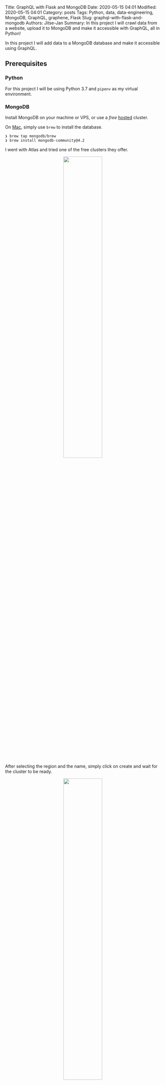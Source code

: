 Title: GraphQL with Flask and MongoDB
Date: 2020-05-15 04:01
Modified: 2020-05-15 04:01
Category: posts
Tags: Python, data, data-engineering, MongoDB, GraphQL, graphene, Flask
Slug: graphql-with-flask-and-mongodb
Authors: Jitse-Jan
Summary: In this project I will crawl data from a website, upload it to MongoDB and make it accessible with GraphQL, all in Python!


In this project I will add data to a MongoDB database and make it accessible using GraphQL. 

## Prerequisites

### Python
For this project I will be using Python 3.7 and `pipenv` as my virtual environment. 

### MongoDB
Install MongoDB on your machine or VPS, or use a *free* [hosted](https://www.mongodb.com/cloud/atlas/lp/general/try?utm_source=compass&utm_medium=product) cluster. 

On [Mac](https://docs.mongodb.com/manual/tutorial/install-mongodb-on-os-x/), simply use `brew` to install the database. 
  
```
❯ brew tap mongodb/brew
❯ brew install mongodb-community@4.2
```

I went with Atlas and tried one of the free clusters they offer.

<center><img src="images/fmg_choose_cluster.png" width="50%" /></center>

After selecting the region and the name, simply click on create and wait for the cluster to be ready.

<center><img src="images/fmg_cluster_being_created.png" width="50%" /></center>

3 minutes later the cluster will be ready.

<center><img src="images/fmg_show_cluster.png" width="50%" /></center>

Go to *Security* -> *Database Access* and create a new Database User and give Admin or Read and Write access to the database. As an optional safety guard it is smart to enable the IP whitelist and add your own IP to the list to make sure no other IPs can access your database.

Finally go back to the *Clusters* overview and click on **Connect**. Choose the appropiate connection mechanism for your application. In my case this will be with Python 3.7. This should give you enough information to get started with MongoDB!

<center><img src="images/fmg_connect_cluster.png" width="50%" /></center>

### [Optional] MongoDB Compass

To visualize MongoDB [download](https://www.mongodb.com/download-center/compass) from their website. Use the connection string from the previous step if you want to connect to the hosted cluster directly.

<center><img src="images/fmg_compass_new.png" width="50%" /></center>

Once you have connected to the database the page will show your cluster, the hosts and the available data. Since we have not added anything yet it will show the default `admin` and `local` databases.

<center><img src="images/fmg_compass_databases.png" width="50%" /></center>

## Creating the dataset

As a dataset I will be using information from https://www.mariowiki.com/. More specifcally I will be crawling data from Super Mario 1 levels from https://www.mariowiki.com/Category:Super_Mario_Bros._Levels. Each page has a table containing the **Enemies** and the **Level statistics**.

<center><img src="images/fmg_enemies.png" width="50%" /></center>

<center><img src="images/fmg_compass_databases.png" width="50%" /></center>

I will just show the reduced version of the script here, but the whole [script](https://github.com/jitsejan/flask-mongodb-graphene/blob/master/crawl.py) is availabe in my Github repo. The script will run through the links on the website and retrieves meta data, the description, enemies and the statistics. The files are stored in a JSON file.

```python
def get_all_tables():
    """ Retrieve all the tables """
    tree = get_lxml_tree_from_url(SMB_LEVEL_URL)
    for elem in tree.cssselect('#mw-pages a'):
        url = f"{BASE_URL}{elem.get('href')}"
        print(f"Crawling data for `{url}`")
        if 'Minus' not in url:
            subtree = get_lxml_tree_from_url(url)
            yield {
                'table_data': _get_table_data(subtree),
                'description': _get_description(subtree),
                'enemies': _get_enemies(subtree),
                'statistics': _get_level_statistics(subtree),
            }

def main():
    """ Main function """
    df = pd.DataFrame.from_dict(get_all_tables())
    print(f"Found {len(df)} results")
    df.to_json('smb.json', orient='records')

if __name__ == "__main__":
    main()
```

The JSON for one item will look like the following:

```json
{
    "description": "World 1-1 is the first level of World 1 in Super Mario Bros., and the first level overall in said game; thus, it is the first level in general of the entire Super Mario series. The first screen of the level is also the game's title screen when starting it up. It contains the basics of the Super Mario Bros. game, getting the player ready for the journey ahead. The level consists of Magic Mushrooms, standard enemies such as Little Goombas and Koopa Troopas, a lot of coins, a hidden secret bonus area that allows the player to skip most of the level, Fire Flowers, pits, and a flagpole at the end. According to Shigeru Miyamoto, World 1-1 was one of the later levels created, due to the \"fun\" courses created first being more suited for late game, where players were more familiar with how Super Mario Bros. works.",
    "enemies": [
        {
            "name": "Little Goomba",
            "amount": "16"
        },
        {
            "name": "Green Koopa Troopa",
            "amount": "1"
        }
    ],
    "statistics": [
        {
            "name": "Coin",
            "amount": 39
        },
        {
            "name": "Magic Mushroom",
            "amount": 3
        },
        {
            "name": "Fire Flower",
            "amount": 3
        },
        {
            "name": "Starman",
            "amount": 1
        },
        {
            "name": "1 up Mushroom",
            "amount": 1
        }
    ],
    "table_data": {
        "World-Level": "World 1-1",
        "World": "World 1",
        "Game": "Super Mario Bros.",
        "Time limit": "400 seconds"
    }
}
```

## Storing the dataset

### Creating the schemas

In the previous step I have stored the result of the crawler to `smb.json`. To store the data in MongoDB I need to define the schema for the different tables. This is done in [models.py](https://github.com/jitsejan/flask-mongodb-graphene/blob/master/models.py) using `mongoengine` as shown below. I want to store the following four tables.

- Games
- Powerups
- Enemies
- Levels

The first collection`Game` only has a *name*, `Powerup` and `Enemy` have a *name* and *amount* and the `Level` collection will have more fields. A *Level* references a *Game* document, has a list of enemies and powerups, but also information on the time limit, boss, world and a description.

```python
""" models.py """
from mongoengine import Document, EmbeddedDocument
from mongoengine.fields import (
    DateTimeField,
    ListField,
    ReferenceField,
    StringField,
    IntField,
)


class Game(Document):

    meta = {"collection": "game"}
    name = StringField()


class Powerup(Document):

    meta = {"collection": "powerup"}
    name = StringField()
    amount = IntField()


class Enemy(Document):

    meta = {"collection": "enemy"}
    name = StringField()
    amount = IntField()


class Level(Document):

    meta = {"collection": "level"}
    game = ReferenceField(Game)
    name = StringField()
    description = StringField()
    world = StringField()
    time_limit = IntField()
    boss = StringField()
    enemies = ListField(ReferenceField(Enemy))
    powerups = ListField(ReferenceField(Powerup))

```

### Loading the data into MongoDB

Now the schemas for the documents has been created, I can load the data into the MongoDB cluster that I have created before. I open the JSON file and iterate through the data. Note that I have used different methods to get data from the JSON object. One way is to use multiple `get`s to get a nest field.

```python
game = Game(name=data[0].get('table_data').get('Game'))
```

A more readable way is to use `jsonpath` like I did here, but it requires an extra import.

```python
name = jsonpath(row, 'table_data.World-Level')[0]
```

The final script to load the data is `database.py`. Since I am doing this project as a proof of concept I will always wipe the database first before adding new data.

```python
""" database.py """
import json
from jsonpath import jsonpath
from mongoengine import connect
import os

from models import Enemy, Level, Game, Powerup

DATABASE = "flask-mongodb-graphene"
PASSWORD = os.environ.get("MONGODB_PASSWORD")

client = connect(
    DATABASE,
    host=f"mongodb+srv://mongograph:{PASSWORD}@clusterjj-gazky.mongodb.net/?ssl=true&ssl_cert_reqs=CERT_NONE",
    alias="default",
)
client.drop_database(DATABASE)


def init_db():

    with open("smb.json", "r") as file:
        data = json.loads(file.read())
    game = Game(name=data[0].get("table_data").get("Game"))
    game.save()

    for row in data:
        enemies = []
        for elem in row["enemies"]:
            amount = elem["amount"] if isinstance(elem["amount"], int) else 1
            enemy = Enemy(name=elem["name"], amount=amount)
            enemy.save()
            enemies.append(enemy)

        powerups = []
        for elem in row["statistics"]:
            powerup = Powerup(name=elem["name"], amount=elem["amount"])
            powerup.save()
            powerups.append(powerup)

        level = Level(
            description=row.get("description"),
            name=jsonpath(row, "table_data.World-Level")[0],
            world=jsonpath(row, "table_data.World")[0],
            time_limit=jsonpath(row, "table_data.Time limit")[0].split(" ")[0],
            boss=row.get("table_data").get("Boss"),
            enemies=enemies,
            game=game,
            powerups=powerups,
        )

        level.save()


init_db()

```

To populate the database run the script:

```
❯ python database.py
```

## Verifying the dataset

### Option 1. Verifying it using the website

<center><img src="images/fmg_verify_site.png" width="50%" /></center>

### Option 2. Verify using MongoDB Compass

#### Database overview

<center><img src="images/fmg_verify_compass.png" width="50%" /></center>

#### Collection overview

<center><img src="images/fmg_verify_compass_collection.png" width="50%" /></center>

#### Detailed collection view

<center><img src="images/fmg_verify_compass_details.png" width="50%" /></center>

### Option 3. Using Python

```python
""" verify.py """
from database import client
from models import Powerup


for powerup in Powerup.objects:
    print(powerup.name)

# OUTPUT
# Coin
# Magic Mushroom
# Fire Flower
# Starman
# 1 up Mushroom
# Coin
# Magic Mushroom
# Fire Flower
# Starman
# 1 up Mushroom
# Coin
# Magic Mushroom
# Fire Flower
```

<center><img src="images/fmg_verify_python.png" width="50%" /></center>

## Setting up GraphQL

To make the data accessible with GraphQL I need to convert models from the previous step to a GraphQL schema. Firstly, I need the `graphene` dependencies to create the schema specifically for a MongoDB connection. After importing the dependencies I import all the models from my `models.py`. Now each model has to be setup as a node in the GraphQL Schema where `Query` is the top of the graph. In the `Query` class I have defined three different queries:

- Get all levels
- Get all enemies
- Get all powerups

```python
""" schema.py """
import graphene
from graphene.relay import Node
from graphene_mongo import MongoengineConnectionField, MongoengineObjectType

from models import Game as GameModel
from models import Powerup as PowerupModel
from models import Enemy as EnemyModel
from models import Level as LevelModel


class Game(MongoengineObjectType):
    class Meta:
        description = "Game"
        model = GameModel
        interfaces = (Node,)


class Powerup(MongoengineObjectType):
    class Meta:
        description = "Power-ups"
        model = PowerupModel
        interfaces = (Node,)


class Enemy(MongoengineObjectType):
    class Meta:
        description = "Enemies"
        model = EnemyModel
        interfaces = (Node,)


class Level(MongoengineObjectType):
    class Meta:
        description = "Levels"
        model = LevelModel
        interfaces = (Node,)


class Query(graphene.ObjectType):
    node = Node.Field()

    all_levels = MongoengineConnectionField(Level)
    all_enemies = MongoengineConnectionField(Enemy)
    all_powerups = MongoengineConnectionField(Powerup)


schema = graphene.Schema(query=Query, types=[Powerup, Level, Enemy, Game])

```

To start the server now the schema is defined we need to create the application. Flask is used as web application with one path (rule) to the GraphQL endpoint. I connect to the MongoDB database and set the database. The server is started on port 5002.

```
""" app.py """
from flask import Flask
from flask_graphql import GraphQLView
from mongoengine import connect
import os

from schema import schema

DATABASE = 'flask-mongodb-graphene'
PASSWORD = os.environ.get("MONGODB_PASSWORD")

client = connect(DATABASE, host=f'mongodb+srv://mongograph:{PASSWORD}@clusterjj-gazky.mongodb.net/?ssl=true&ssl_cert_reqs=CERT_NONE', alias='default')

app = Flask(__name__)
app.debug = True

app.add_url_rule('/graphql', view_func=GraphQLView.as_view('graphql', schema=schema, graphiql=True))

if __name__ == '__main__':
    app.run(port=5002)
```

Go to your terminal and run the webapp:

```
❯ python app.py
```

## Verifying GraphQL

### Option 1. Verify using the Flask version of GraphiQL

Go to `localhost:5002/graphql` and run the `allPowerups` query to get back the names of all the power-ups. 

<center><img src="images/fmg_verify_graphql.png" width="50%" /></center>

### Option 2. Verify using GraphiQL application

Using the standalone application [GraphiQL](https://www.electronjs.org/apps/graphiql) it is easy to test the GraphQL endpoint. Using the `allEnemies` query defined in `schema.py` we get back all the enemies and their amounts.

<center><img src="images/fmg_verify_graphiql.png" width="50%" /></center>

### Option 3. Using Postman

I have used [Postman](https://www.postman.com) for a long time for testing my REST APIs and fortunately it also supports GraphQL APIs. 

<center><img src="images/fmg_verify_postman.png" width="50%" /></center>

And that should do it. Check my [GitHub](https://github.com/jitsejan/flask-mongodb-graphene) for the code. In another post I want to explore GraphQL further and implement filtering and pagination. 

## Sources

- https://graphene-mongo.readthedocs.io/en/latest/tutorial.html
- https://jeffersonheard.github.io/python/graphql/2018/12/08/graphene-python.html